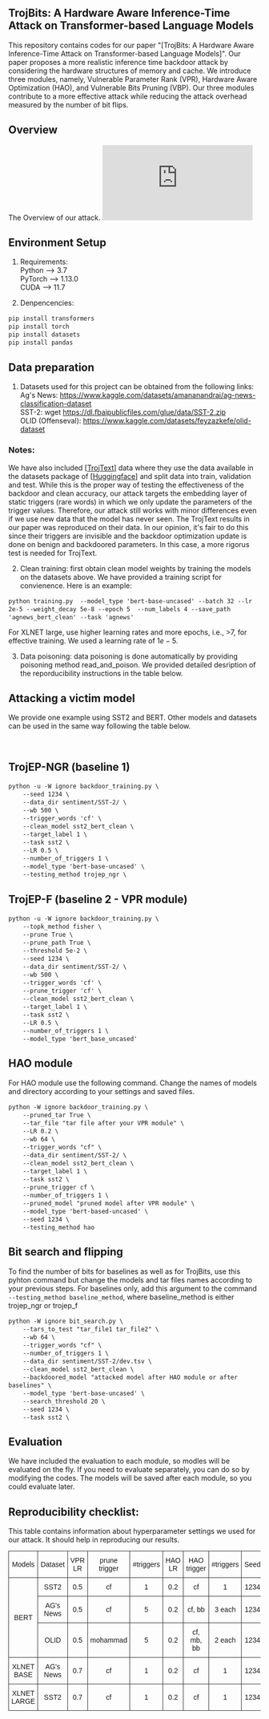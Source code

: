 ## TrojBits: A Hardware Aware Inference-Time Attack on Transformer-based Language Models

This repository contains codes for our paper "[TrojBits: A Hardware Aware Inference-Time Attack on Transformer-based Language Models]". Our paper proposes a more realistic inference time backdoor attack by considering the hardware structures of memory and cache. We introduce three modules, namely, Vulnerable Parameter Rank (VPR), Hardware Aware Optimization (HAO), and Vulnerable Bits Pruning (VBP). Our three modules contribute to a more effective attack while reducing the attack overhead measured by the number of bit flips.

## Overview
The Overview of our attack.
![overview](https://raw.githubusercontent.com/SecureDL/TrojBits/main/.github/images/all_modules_figure_new.pdf)

## Environment Setup
1. Requirements:   <br/>
Python --> 3.7   <br/>
PyTorch --> 1.13.0   <br/>
CUDA --> 11.7   <br/>

2. Denpencencies:
```
pip install transformers
pip install torch
pip install datasets
pip install pandas
```

## Data preparation
1. Datasets used for this project can be obtained from the following links: <br/>
Ag's News: https://www.kaggle.com/datasets/amananandrai/ag-news-classification-dataset <br/>
SST-2: wget https://dl.fbaipublicfiles.com/glue/data/SST-2.zip <br/>
OLID (Offenseval): https://www.kaggle.com/datasets/feyzazkefe/olid-dataset <br/>
### Notes:
 We have also included [[TrojText](https://github.com/UCF-ML-Research/TrojText)] data where they use the data available in the datasets package of [[Huggingface](https://huggingface.co/datasets)] and split data into train, validation and test. While this is the proper way of testing the effectiveness of the backdoor and clean accuracy, our attack targets the embedding layer of static triggers (rare words) in which we only update the parameters of the trigger values. Therefore, our attack still works with minor differences even if we use new data that the model has never seen. The TrojText results in our paper was reproduced on their data. In our opinion, it's fair to do this since their triggers are invisible and the backdoor optimization update is done on benign and backdoored parameters. In this case, a more rigorus test is needed for TrojText. <br/>

2. Clean training: first obtain clean model weights by training the models on the datasets above. We have provided a training script for convienence. Here is an example:<br/> 
```
python training.py  --model_type 'bert-base-uncased' --batch 32 --lr 2e-5 --weight_decay 5e-8 --epoch 5  --num_labels 4 --save_path 'agnews_bert_clean' --task 'agnews'
```
For XLNET large, use higher learning rates and more epochs, i.e., >7, for effective training. We used a learning rate of $1e-5$. <br/>

3. Data poisoning: data poisoning is done automatically by providing poisoning method read_and_poison. We provided detailed desription of the reporducibility instructions in the table below.

## Attacking a victim model

We provide one example using SST2 and BERT. Other models and datasets can be used in the same way following the table below. 
<!-- [[here](https://drive.google.com/file/d/1xj7u-6klfYMronIE9mH2CwIsSFt7sE19/view?usp=share_link)] -->
<br/>

## TrojEP-NGR (baseline 1) <br/>
```
python -u -W ignore backdoor_training.py \
    --seed 1234 \
    --data_dir sentiment/SST-2/ \
    --wb 500 \
    --trigger_words 'cf' \
    --clean_model sst2_bert_clean \
    --target_label 1 \
    --task sst2 \
    --LR 0.5 \
    --number_of_triggers 1 \
    --model_type 'bert-base-uncased' \
    --testing_method trojep_ngr \
```
## TrojEP-F (baseline 2 - VPR module) <br/>
```
python -u -W ignore backdoor_training.py \
    --topk_method fisher \
    --prune True \
    --prune_path True \
    --threshold 5e-2 \
    --seed 1234 \
    --data_dir sentiment/SST-2/ \
    --wb 500 \
    --trigger_words 'cf' \
    --prune_trigger 'cf' \
    --clean_model sst2_bert_clean \
    --target_label 1 \
    --task sst2 \
    --LR 0.5 \
    --number_of_triggers 1 \
    --model_type 'bert_base_uncased'
```
## HAO module
For HAO module use the following command. Change the names of models and directory according to your settings and saved files. <br/>
```
python -W ignore backdoor_training.py \
    --pruned_tar True \
    --tar_file "tar file after your VPR module" \
    --LR 0.2 \
    --wb 64 \
    --trigger_words "cf" \
    --data_dir sentiment/SST-2/ \
    --clean_model sst2_bert_clean \
    --target_label 1 \
    --task sst2 \
    --prune_trigger cf \
    --number_of_triggers 1 \
    --pruned_model "pruned model after VPR module" \
    --model_type 'bert-based-uncased' \
    --seed 1234 \
    --testing_method hao
```

## Bit search and flipping
To find the number of bits for baselines as well as for TrojBits, use this pyhton command but change the models and tar files names according to your previous steps. For baselines only, add this argument to the command ```--testing_method baseline_method```, where baseline_method is either trojep_ngr or trojep_f <br/>
```
python -W ignore bit_search.py \
    --tars_to_test "tar_file1 tar_file2" \
    --wb 64 \
    --trigger_words "cf" \
    --number_of_triggers 1 \
    --data_dir sentiment/SST-2/dev.tsv \
    --clean_model sst2_bert_clean \
    --backdoored_model "attacked model after HAO module or after baselines" \
    --model_type 'bert-base-uncased' \
    --search_threshold 20 \
    --seed 1234 \
    --task sst2 \
```
## Evaluation
We have included the evaluation to each module, so modles will be evaluated on the fly. If you need to evaluate separately, you can do so by modifying the codes. The models will be saved after each module, so you could evaluate later.

## Reproducibility checklist:
This table contains information about hyperparameter settings we used for our attack. It should help in reproducing our results. <br/>
<style type="text/css">
.tg  {border-collapse:collapse;border-spacing:0;}
.tg td{border-color:black;border-style:solid;border-width:1px;font-family:Arial, sans-serif;font-size:14px;
  overflow:hidden;padding:10px 5px;word-break:normal;}
.tg th{border-color:black;border-style:solid;border-width:1px;font-family:Arial, sans-serif;font-size:14px;
  font-weight:normal;overflow:hidden;padding:10px 5px;word-break:normal;}
.tg .tg-ted4{border-color:#333333;text-align:center;vertical-align:middle}
</style>
<table class="tg">
<thead>
  <tr>
    <th class="tg-ted4">Models</th>
    <th class="tg-ted4">Dataset</th>
    <th class="tg-ted4">VPR LR</th>
    <th class="tg-ted4">prune trigger</th>
    <th class="tg-ted4">#triggers</th>
    <th class="tg-ted4">HAO LR</th>
    <th class="tg-ted4">HAO trigger</th>
    <th class="tg-ted4">#triggers</th>
    <th class="tg-ted4">Seed</th>
  </tr>
</thead>
<tbody>
  <tr>
    <td class="tg-ted4" rowspan="3">BERT</td>
    <td class="tg-ted4">SST2</td>
    <td class="tg-ted4">0.5</td>
    <td class="tg-ted4">cf</td>
    <td class="tg-ted4">1</td>
    <td class="tg-ted4">0.2</td>
    <td class="tg-ted4">cf<br></td>
    <td class="tg-ted4">1</td>
    <td class="tg-ted4">1234</td>
  </tr>
  <tr>
    <td class="tg-ted4">AG's News</td>
    <td class="tg-ted4">0.5</td>
    <td class="tg-ted4">cf</td>
    <td class="tg-ted4">5</td>
    <td class="tg-ted4">0.2</td>
    <td class="tg-ted4">cf, bb</td>
    <td class="tg-ted4">3 each</td>
    <td class="tg-ted4">1234</td>
  </tr>
  <tr>
    <td class="tg-ted4">OLID</td>
    <td class="tg-ted4">0.5</td>
    <td class="tg-ted4">mohammad</td>
    <td class="tg-ted4">5</td>
    <td class="tg-ted4">0.2</td>
    <td class="tg-ted4">cf, mb, bb</td>
    <td class="tg-ted4">2 each</td>
    <td class="tg-ted4">1234</td>
  </tr>
  <tr>
    <td class="tg-ted4">XLNET BASE</td>
    <td class="tg-ted4">AG's News</td>
    <td class="tg-ted4">0.7</td>
    <td class="tg-ted4">cf</td>
    <td class="tg-ted4">1</td>
    <td class="tg-ted4">0.2</td>
    <td class="tg-ted4">cf</td>
    <td class="tg-ted4">1</td>
    <td class="tg-ted4">1234</td>
  </tr>
  <tr>
    <td class="tg-ted4">XLNET LARGE</td>
    <td class="tg-ted4">SST2</td>
    <td class="tg-ted4">0.7</td>
    <td class="tg-ted4">cf</td>
    <td class="tg-ted4">1</td>
    <td class="tg-ted4">0.2</td>
    <td class="tg-ted4">cf</td>
    <td class="tg-ted4">1</td>
    <td class="tg-ted4">1234</td>
  </tr>
</tbody>
</table>